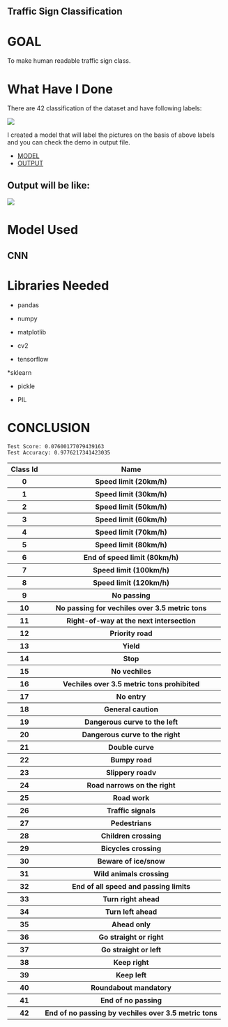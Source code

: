 ## Traffic Sign Classification

# GOAL

To make human readable traffic sign class.

# What Have I Done

There are 42 classification of the dataset and have following labels:

<table>
  <tr>
    <th> Class Id </th>
    <th> Name </th>
  </tr>
   <tr>
<tr><th> 0 </th><th> Speed limit (20km/h) </th> </tr>
 <tr><th> 1 </th><th> Speed limit (30km/h) </th> </tr>
 <tr><th> 2 </th><th> Speed limit (50km/h) </th> </tr>
 <tr><th> 3 </th><th> Speed limit (60km/h) </th> </tr>
 <tr><th> 4 </th><th> Speed limit (70km/h) </th> </tr>
 <tr><th> 5 </th><th> Speed limit (80km/h)  </th></tr>
 <tr><th> 6 </th><th> End of speed limit (80km/h) </th> </tr>
 <tr><th> 7 </th><th> Speed limit (100km/h)  </th></tr>
 <tr><th> 8 </th><th> Speed limit (120km/h) </th> </tr>
 <tr> <th>9 </th><th> No passing </th> </tr>
 <tr><th> 10 </th><th> No passing for vechiles over 3.5 metric tons </th> </tr>
 <tr><th> 11 </th><th> Right-of-way at the next intersection </th> </tr>
 <tr><th> 12 </th><th> Priority road  </th></tr>
 <tr><th> 13 </th><th> Yield </th> </tr>
 <tr><th> 14 </th><th> Stop  </th></tr>
 <tr><th> 15 </th><th> No vechiles </th></tr>
 <tr><th> 16 </th><th> Vechiles over 3.5 metric tons prohibited  </th></tr>
 <tr><th> 17 </th><th> No entry </th> </tr>
 <tr><th> 18 </th><th> General caution  </th></tr>
 <tr><th> 19 </th><th> Dangerous curve to the left </th> </tr>
 <tr><th> 20 </th><th> Dangerous curve to the right  </th></tr>
 <tr><th> 21 </th><th> Double curve  </th></tr>
 <tr><th> 22 </th><th> Bumpy road  </th></tr>
 <tr><th> 23 </th><th> Slippery roadv  </th></tr>
 <tr><th> 24 </th><th> Road narrows on the right  </th></tr>
 <tr><th> 25 </th><th> Road work  </th></tr>
 <tr><th> 26 </th><th> Traffic signals  </th></tr>
 <tr><th> 27 </th><th> Pedestrians </th> </tr>
 <tr><th> 28 </th><th> Children crossing </th> </tr>
 <tr><th> 29 </th><th> Bicycles crossing  </th></tr>
 <tr><th> 30 </th><th> Beware of ice/snow </th> </tr>
 <tr><th> 31 </th><th> Wild animals crossing </th> </tr>
 <tr><th> 32 </th><th> End of all speed and passing limits </th> </tr>
 <tr><th> 33 </th><th> Turn right ahead  </th></tr>
 <tr><th> 34 </th><th> Turn left ahead  </th></tr>
 <tr><th> 35 </th><th> Ahead only  </th></tr>
 <tr><th> 36 </th><th> Go straight or right  </th></tr>
 <tr><th> 37 </th><th> Go straight or left  </th></tr>
 <tr><th> 38 </th><th> Keep right  </th></tr>
 <tr><th> 39 </th><th> Keep left  </th></tr>
 <tr><th> 40 </th><th> Roundabout mandatory </th> </tr>
 <tr><th> 41 </th><th> End of no passing </th> </tr>
 <tr><th> 42 </th><th> End of no passing by vechiles over 3.5 metric tons  </th></tr>
  
 ![](https://github.com/Isha307/ML-ProjectKart/blob/main/Traffic%20Sign%20Classification/Model/Image/Class.png)
  
 I created a model that will label the pictures on the basis of above labels and you can check the demo in output file.
 
  * [MODEL](https://github.com/Isha307/ML-ProjectKart/blob/main/Traffic%20Sign%20Classification/Model/model.ipynb)
  * [OUTPUT](https://github.com/Isha307/ML-ProjectKart/blob/main/Traffic%20Sign%20Classification/Model/output.ipynb)
  
 ## Output will be like:
 
 ![](https://github.com/Isha307/ML-ProjectKart/blob/main/Traffic%20Sign%20Classification/Model/Image/imgOriginal.png)
  
# Model Used
  
  ## CNN
  
# Libraries Needed
  
 * pandas 
  
 * numpy 
  
 * matplotlib

 * cv2

 * tensorflow 
 
 *sklearn
 
 * pickle
 
 * PIL 

# CONCLUSION
  
  ```
  Test Score: 0.07600177079439163
  Test Accuracy: 0.9776217341423035
  ```
